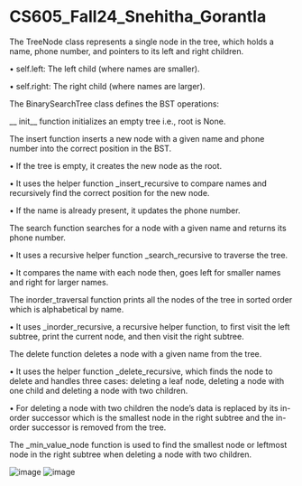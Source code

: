 # CS605_Fall24_Snehitha_Gorantla

The TreeNode class represents a single node in the tree, which holds a name, phone number, and pointers to its left and right children.

•	self.left: The left child (where names are smaller).

•	self.right: The right child (where names are larger).

The BinarySearchTree class defines the BST operations:

__ init__ function initializes an empty tree i.e., root is None.

The insert function inserts a new node with a given name and phone number into the correct position in the BST.

•	If the tree is empty, it creates the new node as the root.

•	It uses the helper function _insert_recursive to compare names and recursively find the correct position for the new node.

•	If the name is already present, it updates the phone number.

The search function searches for a node with a given name and returns its phone number.

•	It uses a recursive helper function _search_recursive to traverse the tree.

•	It compares the name with each node then, goes left for smaller names and right for larger names.


The inorder_traversal function prints all the nodes of the tree in sorted order which is alphabetical by name.

•	It uses _inorder_recursive, a recursive helper function, to first visit the left subtree, print the current node, and then visit the right subtree.

The delete function deletes a node with a given name from the tree.

•	It uses the helper function _delete_recursive, which finds the node to delete and handles three cases: deleting a leaf node, deleting a node with one child and deleting a node with two children.

•	For deleting a node with two children the node’s data is replaced by its in-order successor which is the smallest node in the right subtree and the in-order successor is removed from the tree.

The _min_value_node function is used to find the smallest node or leftmost node in the right subtree when deleting a node with two children.

![image](https://github.com/user-attachments/assets/d9beffc3-2216-4509-bbc6-45b0407b17b8)
![image](https://github.com/user-attachments/assets/336d87cd-00b3-4ac9-9a3e-4d673b822268)
